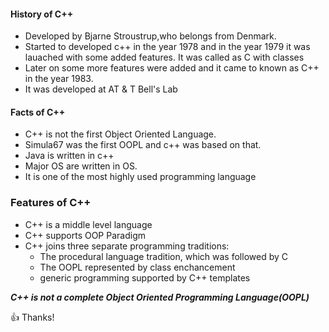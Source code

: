 #### History of C++
* Developed by Bjarne Stroustrup,who belongs from Denmark.
* Started to developed c++ in the year 1978 and in the year 1979 it was lauached with some added features. It was called as C with classes
* Later on some more features were added and it came to known as C++ in the year 1983.
* It was developed at AT & T Bell's Lab 

#### Facts of C++
* C++ is not the first Object Oriented Language.
* Simula67 was the first OOPL and c++ was based on that.
* Java is written in c++
* Major OS are written in OS.
* It is one of the most highly used programming language

### Features of C++
* C++ is a middle level language
* C++ supports OOP Paradigm
* C++ joins three separate programming traditions:
  - The procedural language tradition, which was followed by C
  - The OOPL represented by class enchancement 
  - generic programming supported by C++ templates
  
***C++ is not a complete Object Oriented Programming Language(OOPL)***

:+1: Thanks!

